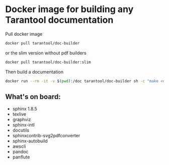 # Docker image for building any Tarantool documentation

Pull docker image
```bash
docker pull tarantool/doc-builder
```
or the slim version without pdf builders
```bash
docker pull tarantool/doc-builder:slim
```

Then build a documentation
```bash
docker run --rm -it -v $(pwd):/doc tarantool/doc-builder sh -c "make <doc>"
```

## What's on board:

- sphinx 1.8.5
- texlive 
- graphviz
- sphinx-intl
- docutils
- sphinxcontrib-svg2pdfconverter
- sphinx-autobuild
- awscli
- pandoc
- panflute
